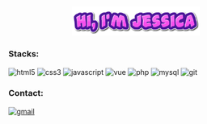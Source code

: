 <p align="center">
    <img width="50%" alt="Hi, I'm Jessica" src="./assets/github-transparente.png" />
</p>

### Stacks:

<p align="left">
    <img align="center" src="https://img.shields.io/badge/-HTML-05122A?style=flat&logo=HTML5" alt="html5"/>
    <img align="center" src="https://img.shields.io/badge/-CSS-05122A?style=flat&logo=CSS3" alt="css3"/>
    <img align="center" src="https://img.shields.io/badge/-JavaScript-05122A?style=flat&logo=javascript" alt="javascript"/>
    <img align="center" src="https://img.shields.io/badge/-Vue-05122A?style=flat&logo=vue.js" alt="vue"/>
    <img align="center" src="https://img.shields.io/badge/-PHP-05122A?style=flat&logo=php" alt="php"/>
    <img align="center" src="https://img.shields.io/badge/-MySQL-05122A?style=flat&logo=mysql" alt="mysql"/>
    <img align="center" src="https://img.shields.io/badge/-Git-05122A?style=flat&logo=git" alt="git"/>
</p>

### Contact:

<p align="left">
  <a href="mailto:jessica@gvmsistemas.com.br" target="_blank">
   <img align="center" src="https://img.shields.io/badge/-email-05122A?style=flat&logo=gmail" alt="gmail"/>
  </a>
</p>

<br>
